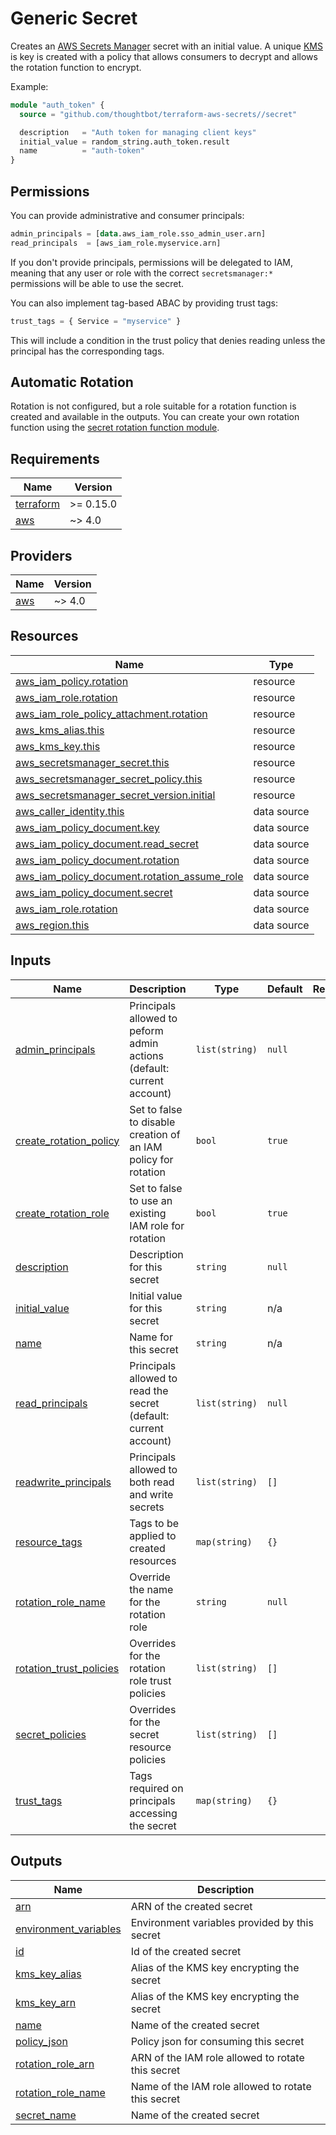# Generic Secret

Creates an [AWS Secrets Manager] secret with an initial value. A unique [KMS] is
key is created with a policy that allows consumers to decrypt and allows the
rotation function to encrypt.

Example:

``` terraform
module "auth_token" {
  source = "github.com/thoughtbot/terraform-aws-secrets//secret"

  description   = "Auth token for managing client keys"
  initial_value = random_string.auth_token.result
  name          = "auth-token"
}
```

## Permissions

You can provide administrative and consumer principals:

``` terraform
admin_principals = [data.aws_iam_role.sso_admin_user.arn]
read_principals  = [aws_iam_role.myservice.arn]
```

If you don't provide principals, permissions will be delegated to IAM, meaning
that any user or role with the correct `secretsmanager:*` permissions will be
able to use the secret.

You can also implement tag-based ABAC by providing trust tags:

``` terraform
trust_tags = { Service = "myservice" }
```

This will include a condition in the trust policy that denies reading unless the
principal has the corresponding tags.

## Automatic Rotation

Rotation is not configured, but a role suitable for a rotation function is
created and available in the outputs. You can create your own rotation function
using the [secret rotation function module].

[AWS Secrets Manager]: https://docs.aws.amazon.com/secretsmanager/latest/userguide/intro.html
[KMS]: https://docs.aws.amazon.com/kms/latest/developerguide/overview.html
[secret rotation function module]: ../secret-rotation-function

<!-- BEGIN_TF_DOCS -->
## Requirements

| Name | Version |
|------|---------|
| <a name="requirement_terraform"></a> [terraform](#requirement\_terraform) | >= 0.15.0 |
| <a name="requirement_aws"></a> [aws](#requirement\_aws) | ~> 4.0 |

## Providers

| Name | Version |
|------|---------|
| <a name="provider_aws"></a> [aws](#provider\_aws) | ~> 4.0 |

## Resources

| Name | Type |
|------|------|
| [aws_iam_policy.rotation](https://registry.terraform.io/providers/hashicorp/aws/latest/docs/resources/iam_policy) | resource |
| [aws_iam_role.rotation](https://registry.terraform.io/providers/hashicorp/aws/latest/docs/resources/iam_role) | resource |
| [aws_iam_role_policy_attachment.rotation](https://registry.terraform.io/providers/hashicorp/aws/latest/docs/resources/iam_role_policy_attachment) | resource |
| [aws_kms_alias.this](https://registry.terraform.io/providers/hashicorp/aws/latest/docs/resources/kms_alias) | resource |
| [aws_kms_key.this](https://registry.terraform.io/providers/hashicorp/aws/latest/docs/resources/kms_key) | resource |
| [aws_secretsmanager_secret.this](https://registry.terraform.io/providers/hashicorp/aws/latest/docs/resources/secretsmanager_secret) | resource |
| [aws_secretsmanager_secret_policy.this](https://registry.terraform.io/providers/hashicorp/aws/latest/docs/resources/secretsmanager_secret_policy) | resource |
| [aws_secretsmanager_secret_version.initial](https://registry.terraform.io/providers/hashicorp/aws/latest/docs/resources/secretsmanager_secret_version) | resource |
| [aws_caller_identity.this](https://registry.terraform.io/providers/hashicorp/aws/latest/docs/data-sources/caller_identity) | data source |
| [aws_iam_policy_document.key](https://registry.terraform.io/providers/hashicorp/aws/latest/docs/data-sources/iam_policy_document) | data source |
| [aws_iam_policy_document.read_secret](https://registry.terraform.io/providers/hashicorp/aws/latest/docs/data-sources/iam_policy_document) | data source |
| [aws_iam_policy_document.rotation](https://registry.terraform.io/providers/hashicorp/aws/latest/docs/data-sources/iam_policy_document) | data source |
| [aws_iam_policy_document.rotation_assume_role](https://registry.terraform.io/providers/hashicorp/aws/latest/docs/data-sources/iam_policy_document) | data source |
| [aws_iam_policy_document.secret](https://registry.terraform.io/providers/hashicorp/aws/latest/docs/data-sources/iam_policy_document) | data source |
| [aws_iam_role.rotation](https://registry.terraform.io/providers/hashicorp/aws/latest/docs/data-sources/iam_role) | data source |
| [aws_region.this](https://registry.terraform.io/providers/hashicorp/aws/latest/docs/data-sources/region) | data source |

## Inputs

| Name | Description | Type | Default | Required |
|------|-------------|------|---------|:--------:|
| <a name="input_admin_principals"></a> [admin\_principals](#input\_admin\_principals) | Principals allowed to peform admin actions (default: current account) | `list(string)` | `null` | no |
| <a name="input_create_rotation_policy"></a> [create\_rotation\_policy](#input\_create\_rotation\_policy) | Set to false to disable creation of an IAM policy for rotation | `bool` | `true` | no |
| <a name="input_create_rotation_role"></a> [create\_rotation\_role](#input\_create\_rotation\_role) | Set to false to use an existing IAM role for rotation | `bool` | `true` | no |
| <a name="input_description"></a> [description](#input\_description) | Description for this secret | `string` | `null` | no |
| <a name="input_initial_value"></a> [initial\_value](#input\_initial\_value) | Initial value for this secret | `string` | n/a | yes |
| <a name="input_name"></a> [name](#input\_name) | Name for this secret | `string` | n/a | yes |
| <a name="input_read_principals"></a> [read\_principals](#input\_read\_principals) | Principals allowed to read the secret (default: current account) | `list(string)` | `null` | no |
| <a name="input_readwrite_principals"></a> [readwrite\_principals](#input\_readwrite\_principals) | Principals allowed to both read and write secrets | `list(string)` | `[]` | no |
| <a name="input_resource_tags"></a> [resource\_tags](#input\_resource\_tags) | Tags to be applied to created resources | `map(string)` | `{}` | no |
| <a name="input_rotation_role_name"></a> [rotation\_role\_name](#input\_rotation\_role\_name) | Override the name for the rotation role | `string` | `null` | no |
| <a name="input_rotation_trust_policies"></a> [rotation\_trust\_policies](#input\_rotation\_trust\_policies) | Overrides for the rotation role trust policies | `list(string)` | `[]` | no |
| <a name="input_secret_policies"></a> [secret\_policies](#input\_secret\_policies) | Overrides for the secret resource policies | `list(string)` | `[]` | no |
| <a name="input_trust_tags"></a> [trust\_tags](#input\_trust\_tags) | Tags required on principals accessing the secret | `map(string)` | `{}` | no |

## Outputs

| Name | Description |
|------|-------------|
| <a name="output_arn"></a> [arn](#output\_arn) | ARN of the created secret |
| <a name="output_environment_variables"></a> [environment\_variables](#output\_environment\_variables) | Environment variables provided by this secret |
| <a name="output_id"></a> [id](#output\_id) | Id of the created secret |
| <a name="output_kms_key_alias"></a> [kms\_key\_alias](#output\_kms\_key\_alias) | Alias of the KMS key encrypting the secret |
| <a name="output_kms_key_arn"></a> [kms\_key\_arn](#output\_kms\_key\_arn) | Alias of the KMS key encrypting the secret |
| <a name="output_name"></a> [name](#output\_name) | Name of the created secret |
| <a name="output_policy_json"></a> [policy\_json](#output\_policy\_json) | Policy json for consuming this secret |
| <a name="output_rotation_role_arn"></a> [rotation\_role\_arn](#output\_rotation\_role\_arn) | ARN of the IAM role allowed to rotate this secret |
| <a name="output_rotation_role_name"></a> [rotation\_role\_name](#output\_rotation\_role\_name) | Name of the IAM role allowed to rotate this secret |
| <a name="output_secret_name"></a> [secret\_name](#output\_secret\_name) | Name of the created secret |
<!-- END_TF_DOCS -->
